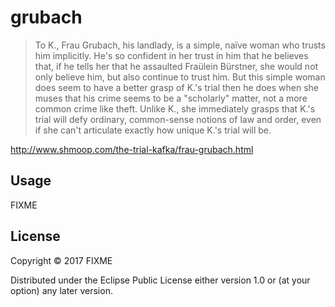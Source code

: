 # grubach

> To K., Frau Grubach, his landlady, is a simple, naïve woman who trusts him implicitly. He's so confident in her trust in him
> that he believes that, if he tells her that he assaulted Fraülein Bürstner, she would not only believe him, but also 
> continue to trust him. But this simple woman does seem to have a better grasp of K.'s trial then he does when she muses that
> his crime seems to be a "scholarly" matter, not a more common crime like theft. Unlike K., she immediately grasps that K.'s
> trial will defy ordinary, common-sense notions of law and order, even if she can't articulate exactly how unique K.'s trial
> will be.

http://www.shmoop.com/the-trial-kafka/frau-grubach.html

## Usage

FIXME

## License

Copyright © 2017 FIXME

Distributed under the Eclipse Public License either version 1.0 or (at
your option) any later version.

